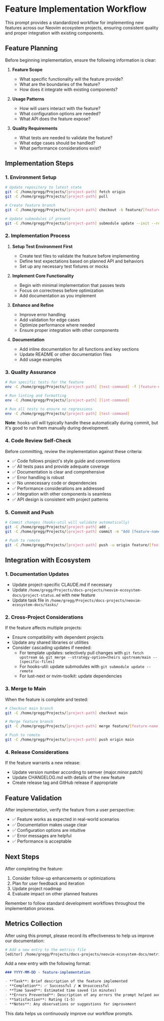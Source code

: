# Feature Implementation Workflow

This prompt provides a standardized workflow for implementing new features across our Neovim ecosystem projects, ensuring consistent quality and proper integration with existing components.

## Feature Planning

Before beginning implementation, ensure the following information is clear:

1. **Feature Scope**
   - What specific functionality will the feature provide?
   - What are the boundaries of the feature?
   - How does it integrate with existing components?

2. **Usage Patterns**
   - How will users interact with the feature?
   - What configuration options are needed?
   - What API does the feature expose?

3. **Quality Requirements**
   - What tests are needed to validate the feature?
   - What edge cases should be handled?
   - What performance considerations exist?

## Implementation Steps

### 1. Environment Setup

```bash
# Update repository to latest state
git -C /home/gregg/Projects/[project-path] fetch origin
git -C /home/gregg/Projects/[project-path] pull

# Create feature branch
git -C /home/gregg/Projects/[project-path] checkout -b feature/[feature-name]

# Update submodules if present
git -C /home/gregg/Projects/[project-path] submodule update --init --recursive
```

### 2. Implementation Process

1. **Setup Test Environment First**
   - Create test files to validate the feature before implementing
   - Define test expectations based on planned API and behaviors
   - Set up any necessary test fixtures or mocks

2. **Implement Core Functionality**
   - Begin with minimal implementation that passes tests
   - Focus on correctness before optimization
   - Add documentation as you implement

3. **Enhance and Refine**
   - Improve error handling
   - Add validation for edge cases
   - Optimize performance where needed
   - Ensure proper integration with other components

4. **Documentation**
   - Add inline documentation for all functions and key sections
   - Update README or other documentation files
   - Add usage examples

### 3. Quality Assurance

```bash
# Run specific tests for the feature
env -C /home/gregg/Projects/[project-path] [test-command] -f [feature-name]

# Run linting and formatting
env -C /home/gregg/Projects/[project-path] [lint-command]

# Run all tests to ensure no regressions
env -C /home/gregg/Projects/[project-path] [test-command]
```

**Note**: hooks-util will typically handle these automatically during commit, but it's good to run them manually during development.

### 4. Code Review Self-Check

Before committing, review the implementation against these criteria:

- ✅ Code follows project's style guide and conventions
- ✅ All tests pass and provide adequate coverage
- ✅ Documentation is clear and comprehensive
- ✅ Error handling is robust
- ✅ No unnecessary code or dependencies
- ✅ Performance considerations are addressed
- ✅ Integration with other components is seamless
- ✅ API design is consistent with project patterns

### 5. Commit and Push

```bash
# Commit changes (hooks-util will validate automatically)
git -C /home/gregg/Projects/[project-path] add .
git -C /home/gregg/Projects/[project-path] commit -m "Add [feature-name] with [brief description]"

# Push to remote
git -C /home/gregg/Projects/[project-path] push -u origin feature/[feature-name]
```

## Integration with Ecosystem

### 1. Documentation Updates

- Update project-specific CLAUDE.md if necessary
- Update `/home/gregg/Projects/docs-projects/neovim-ecosystem-docs/project-status.md` with new feature
- Update task file in `/home/gregg/Projects/docs-projects/neovim-ecosystem-docs/tasks/`

### 2. Cross-Project Considerations

If the feature affects multiple projects:

- Ensure compatibility with dependent projects
- Update any shared libraries or utilities
- Consider cascading updates if needed:
  - For template updates: selectively pull changes with `git fetch upstream && git merge --strategy-option=theirs upstream/main -- [specific-files]`
  - For hooks-util: update submodules with `git submodule update --remote`
  - For lust-next or nvim-toolkit: update dependencies

### 3. Merge to Main

When the feature is complete and tested:

```bash
# Checkout main branch
git -C /home/gregg/Projects/[project-path] checkout main

# Merge feature branch
git -C /home/gregg/Projects/[project-path] merge feature/[feature-name]

# Push to remote
git -C /home/gregg/Projects/[project-path] push origin main
```

### 4. Release Considerations

If the feature warrants a new release:

- Update version number according to semver (major.minor.patch)
- Update CHANGELOG.md with details of the new feature
- Create release tag and GitHub release if appropriate

## Feature Validation

After implementation, verify the feature from a user perspective:

- ✅ Feature works as expected in real-world scenarios
- ✅ Documentation makes usage clear
- ✅ Configuration options are intuitive
- ✅ Error messages are helpful
- ✅ Performance is acceptable

## Next Steps

After completing the feature:

1. Consider follow-up enhancements or optimizations
2. Plan for user feedback and iteration
3. Update project roadmap
4. Evaluate impact on other planned features

Remember to follow standard development workflows throughout the implementation process.

## Metrics Collection

After using this prompt, please record its effectiveness to help us improve our documentation:

```bash
# Add a new entry to the metrics file
[editor] /home/gregg/Projects/docs-projects/neovim-ecosystem-docs/metrics/prompt-metrics.md
```

Add a new entry with the following format:

```markdown
### YYYY-MM-DD - feature-implementation

- **Task**: Brief description of the feature implemented
- **Completion**: ✅ Successful / ❌ Unsuccessful
- **Time Saved**: Estimated time saved (in minutes)
- **Errors Prevented**: Description of any errors the prompt helped avoid
- **Satisfaction**: Rating (1-5)
- **Notes**: Any observations or suggestions for improvement
```

This data helps us continuously improve our workflow prompts.